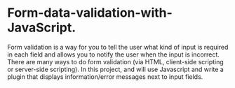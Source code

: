# Form-data-validation-with-JavaScript.
Form validation is a way for you to tell the user what kind of input is required in each field and allows you to notify the user when the input is incorrect. There are many ways to do form validation (via HTML, client-side scripting or server-side scripting). In this project, and will use Javascript and write a plugin that displays information/error messages next to input fields.
